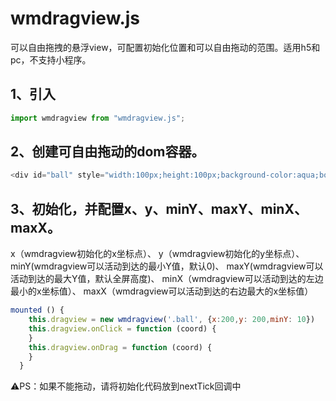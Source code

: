 # wmdragview.js
可以自由拖拽的悬浮view，可配置初始化位置和可以自由拖动的范围。适用h5和pc，不支持小程序。

## 1、引入
```javascript
import wmdragview from "wmdragview.js";
```

## 2、创建可自由拖动的dom容器。
```javascript
<div id="ball" style="width:100px;height:100px;background-color:aqua;border-radius:50%;"></div>
```

## 3、初始化，并配置x、y、minY、maxY、minX、maxX。
x（wmdragview初始化的x坐标点）、
y（wmdragview初始化的y坐标点）、
minY(wmdragview可以活动到达的最小Y值，默认0)、
maxY(wmdragview可以活动到达的最大Y值，默认全屏高度)、
minX（wmdragview可以活动到达的左边最小的x坐标值）、
maxX（wmdragview可以活动到达的右边最大的x坐标值）

```javascript
mounted () {
    this.dragview = new wmdragview('.ball', {x:200,y: 200,minY: 10})
    this.dragview.onClick = function (coord) {
    }
    this.dragview.onDrag = function (coord) {
    }
  }
```

⚠️PS：如果不能拖动，请将初始化代码放到nextTick回调中

